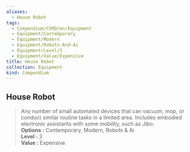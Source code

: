 ```yaml
---
aliases:
  - House Robot
tags:
  - Compendium/CSRD/en/Equipment
  - Equipment/Contemporary
  - Equipment/Modern
  - Equipment/Robots-And-Ai
  - Equipment/Level/3
  - Equipment/Value/Expensive
title: House Robot
collection: Equipment
kind: Compendium
---
```

## House Robot  
  
>Any number of small automated devices that can vacuum, mop, or conduct similar routine tasks in a limited area. Includes embodied electronic assistants with some mobility, such as Jibo.  
> **Options :** Contemporary, Modern, Robots & Ai  
> **Level :** 3  
> **Value :** Expensive